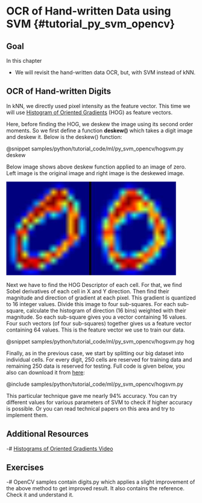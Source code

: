 OCR of Hand-written Data using SVM {#tutorial_py_svm_opencv}
==================================

Goal
----

In this chapter

-   We will revisit the hand-written data OCR, but, with SVM instead of kNN.

OCR of Hand-written Digits
--------------------------

In kNN, we directly used pixel intensity as the feature vector. This time we will use [Histogram of
Oriented Gradients](http://en.wikipedia.org/wiki/Histogram_of_oriented_gradients) (HOG) as feature
vectors.

Here, before finding the HOG, we deskew the image using its second order moments. So we first define
a function **deskew()** which takes a digit image and deskew it. Below is the deskew() function:

@snippet samples/python/tutorial_code/ml/py_svm_opencv/hogsvm.py deskew

Below image shows above deskew function applied to an image of zero. Left image is the original
image and right image is the deskewed image.

![image](images/deskew.jpg)

Next we have to find the HOG Descriptor of each cell. For that, we find Sobel derivatives of each
cell in X and Y direction. Then find their magnitude and direction of gradient at each pixel. This
gradient is quantized to 16 integer values. Divide this image to four sub-squares. For each
sub-square, calculate the histogram of direction (16 bins) weighted with their magnitude. So each
sub-square gives you a vector containing 16 values. Four such vectors (of four sub-squares) together
gives us a feature vector containing 64 values. This is the feature vector we use to train our data.

@snippet samples/python/tutorial_code/ml/py_svm_opencv/hogsvm.py hog

Finally, as in the previous case, we start by splitting our big dataset into individual cells. For
every digit, 250 cells are reserved for training data and remaining 250 data is reserved for
testing. Full code is given below, you also can download it from [here](https://github.com/opencv/opencv/tree/master/samples/python/tutorial_code/ml/py_svm_opencv/hogsvm.py):

@include samples/python/tutorial_code/ml/py_svm_opencv/hogsvm.py

This particular technique gave me nearly 94% accuracy. You can try different values for various
parameters of SVM to check if higher accuracy is possible. Or you can read technical papers on this
area and try to implement them.

Additional Resources
--------------------

-#  [Histograms of Oriented Gradients Video](https://www.youtube.com/watch?v=0Zib1YEE4LU)

Exercises
---------

-#  OpenCV samples contain digits.py which applies a slight improvement of the above method to get
    improved result. It also contains the reference. Check it and understand it.
